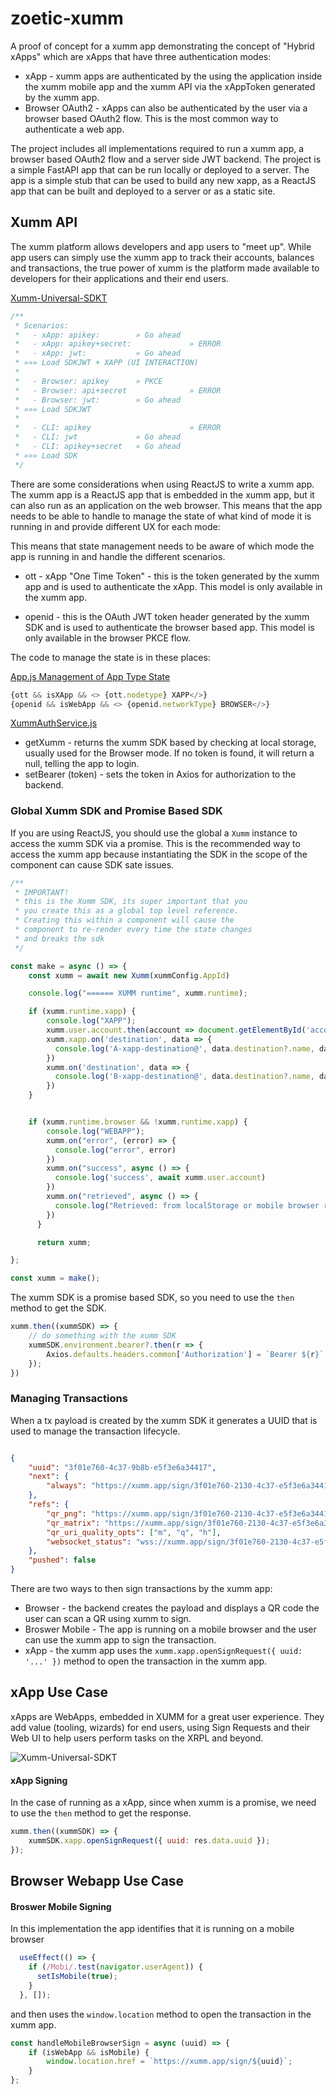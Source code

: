 
# zoetic-xumm
A proof of concept for a xumm app demonstrating the concept of "Hybrid xApps" which are xApps that have three authentication modes:

* xApp - xumm apps are authenticated by the using the application inside the xumm mobile app and the xumm API via the xAppToken generated by the xumm app.
* Browser OAuth2 - xApps can also be authenticated by the user via a browser based OAuth2 flow. This is the most common way to authenticate a web app.

The project includes all implementations required to run a xumm app, a browser based OAuth2 flow and a server side JWT backend. The project is a simple FastAPI app that can be run locally or deployed to a server. The app is a simple stub that can be used to build any new xapp, as a ReactJS app that can be built and deployed to a server or as a static site.


## Xumm API
The xumm platform allows developers and app users to "meet up". While app users can simply use the xumm app to track their accounts, balances and transactions, the true power of xumm is the platform made available to developers for their applications and their end users.

[Xumm-Universal-SDKT](https://github.com/XRPL-Labs/Xumm-Universal-SDK)

```javascript
/**
 * Scenarios:
 *   - xApp: apikey:        » Go ahead
 *   - xApp: apikey+secret:             » ERROR
 *   - xApp: jwt:           » Go ahead
 * »»» Load SDKJWT + XAPP (UI INTERACTION)
 *
 *   - Browser: apikey      » PKCE
 *   - Browser: api+secret              » ERROR
 *   - Browser: jwt:        » Go ahead
 * »»» Load SDKJWT
 *
 *   - CLI: apikey                      » ERROR
 *   - CLI: jwt             » Go ahead
 *   - CLI: apikey+secret   » Go ahead
 * »»» Load SDK
 */
```

There are some considerations when using ReactJS to write a xumm app. The xumm app is a ReactJS app that is embedded in the xumm app, but it can also run as an application on the web browser. This means that the app needs to be able to handle to manage the state of what kind of mode it is running in and provide different UX for each mode:


This means that state management needs to be aware of which mode the app is running in and handle the different scenarios.

* ott - xApp "One Time Token" - this is the token generated by the xumm app and is used to authenticate the xApp. This model is only available in the xumm app.

* openid - this is the OAuth JWT token header generated by the xumm SDK and is used to authenticate the browser based app. This model is only available in the browser PKCE flow.

The code to manage the state is in these places:

[App.js Management of App Type State](webapp/src/Header.js#L1)

```javascript
{ott && isXApp && <> {ott.nodetype} XAPP</>}
{openid && isWebApp && <> {openid.networkType} BROWSER</>}    
```

[XummAuthService.js](webapp/src/services/XummAuthService.js#L1)

* getXumm - returns the xumm SDK based by checking at local storage, usually used for the Browser mode. If no token is found, it will return a null, telling the app to login.
* setBearer (token) - sets the token in Axios for authorization to the backend.

### Global Xumm SDK and Promise Based SDK
If you are using ReactJS, you should use the global a `Xumm` instance to access the xumm SDK via a promise. This is the recommended way to access the xumm app because instantiating the SDK in the scope of the component can cause SDK sate issues.

```javascript
/**
 * IMPORTANT!
 * this is the Xumm SDK, its super important that you
 * you create this as a global top level reference.
 * Creating this within a component will cause the
 * component to re-render every time the state changes
 * and breaks the sdk
 */

const make = async () => {
    const xumm = await new Xumm(xummConfig.AppId)

    console.log("====== XUMM runtime", xumm.runtime);

    if (xumm.runtime.xapp) {
        console.log("XAPP");
        xumm.user.account.then(account => document.getElementById('account').innerText = account)
        xumm.xapp.on('destination', data => {
          console.log('A-xapp-destination@', data.destination?.name, data.destination?.address, data?.reason)
        })
        xumm.on('destination', data => {
          console.log('B-xapp-destination@', data.destination?.name, data.destination?.address, data?.reason)
        })
    }


    if (xumm.runtime.browser && !xumm.runtime.xapp) {
        console.log("WEBAPP");
        xumm.on("error", (error) => {
          console.log("error", error)
        })
        xumm.on("success", async () => {
          console.log('success', await xumm.user.account)
        })
        xumm.on("retrieved", async () => {
          console.log("Retrieved: from localStorage or mobile browser redirect", await xumm.user.account)
        })
      }

      return xumm;

};

const xumm = make();
```

The xumm SDK is a promise based SDK, so you need to use the `then` method to get the SDK.

```javascript
xumm.then((xummSDK) => {
    // do something with the xumm SDK
    xummSDK.environment.bearer?.then(r => {
        Axios.defaults.headers.common['Authorization'] = `Bearer ${r}`;
    });
})
```

### Managing Transactions
When a tx payload is created by the xumm SDK it generates a UUID that is used to manage the transaction lifecycle.

```json

{
	"uuid": "3f01e760-4c37-9b8b-e5f3e6a34417",
	"next": {
		"always": "https://xumm.app/sign/3f01e760-2130-4c37-e5f3e6a34417"
	},
	"refs": {
		"qr_png": "https://xumm.app/sign/3f01e760-2130-4c37-e5f3e6a34417_q.png",
		"qr_matrix": "https://xumm.app/sign/3f01e760-2130-4c37-e5f3e6a34417_q.json",
		"qr_uri_quality_opts": ["m", "q", "h"],
		"websocket_status": "wss://xumm.app/sign/3f01e760-2130-4c37-e5f3e6a34417"
	},
	"pushed": false
}
```

There are two ways to then sign transactions by the xumm app:

* Browser - the backend creates the payload and displays a QR code the user can scan a QR using xumm to sign.
* Broswer Mobile - The app is running on a mobile browser and the user can use the xumm app to sign the transaction.
* xApp - the xumm app uses the `xumm.xapp.openSignRequest({ uuid: '...' })` method to open the transaction in the xumm app.

## xApp Use Case

xApps are WebApps, embedded in XUMM for a great user experience. They add value (tooling, wizards) for end users, using Sign Requests and their Web UI to help users perform tasks on the XRPL and beyond.

![Xumm-Universal-SDKT](./out/docs/puml/browser-usecase/browser-usecase.png)


#### xApp Signing
In the case of running as a xApp, since when xumm is a promise, we need to use the `then` method to get the response.

```javascript
xumm.then((xummSDK) => {
    xummSDK.xapp.openSignRequest({ uuid: res.data.uuid });
});    
```

## Browser Webapp Use Case


#### Broswer Mobile Signing
In this implementation the app identifies that it is running on a mobile browser 

```javascript
  useEffect(() => {
    if (/Mobi/.test(navigator.userAgent)) {
      setIsMobile(true);
    }
  }, []);

```

and then uses the `window.location` method to open the transaction in the xumm app.

```javascript
const handleMobileBrowserSign = async (uuid) => {
    if (isWebApp && isMobile) {
        window.location.href = `https://xumm.app/sign/${uuid}`;
    } 
};
```


